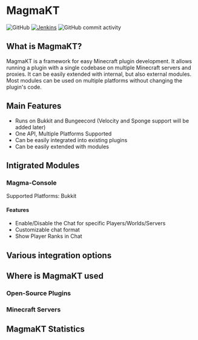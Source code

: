 # MagmaKT

![GitHub](https://img.shields.io/badge/license-GNU%20LGPLv3-brightgreen)
[![Jenkins](https://img.shields.io/jenkins/build?jobUrl=https%3A%2F%2Fbuild.jalumu.dev%2Fjob%2FMagmaKT%2F&style=flat)](https://build.jalumu.dev/job/MagmaKT/lastStableBuild/)
![GitHub commit activity](https://img.shields.io/github/commit-activity/m/jalumu/MagmaKT)

## What is MagmaKT?
MagmaKT is a framework for easy Minecraft plugin development. It allows running a plugin with a single codebase on multiple Minecraft servers and proxies. It can be easily extended with internal, but also external modules. Most modules can be used on multiple platforms without changing the plugin's code.

## Main Features
- Runs on Bukkit and Bungeecord (Velocity and Sponge support will be added later)
- One API, Multiple Platforms Supported
- Can be easily integrated into existing plugins
- Can be easily extended with modules

## Intigrated Modules
### Magma-Console
Supported Platforms: Bukkit
#### Features
- Enable/Disable the Chat for specific Players/Worlds/Servers
- Customizable chat format
- Show Player Ranks in Chat

## Various integration options

## Where is MagmaKT used
### Open-Source Plugins

### Minecraft Servers

## MagmaKT Statistics
